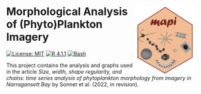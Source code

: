 
<!-- README.md is generated from README.Rmd. -->

# <img src="figures/mapi.PNG" align="right" height="185.5"/> Morphological Analysis of (Phyto)Plankton Imagery

<!-- badges: start -->

[![License:
MIT](https://img.shields.io/badge/license-MIT-green.svg)](https://opensource.org/licenses/MIT)
[![R
4.1.1](https://img.shields.io/badge/R-4.1.1-red.svg)](https://www.r-project.org/)
[![Bash](https://img.shields.io/badge/Bash-grey.svg)](https://www.gnu.org/software/bash/)

<!-- badges: end -->

This project contains the analysis and graphs used in the article *Size,
width, shape regularity, and chains: time series analysis of
phytoplankton morphology from imagery in Narragansett Bay* by Sonnet et
al. (2022, in revision).
